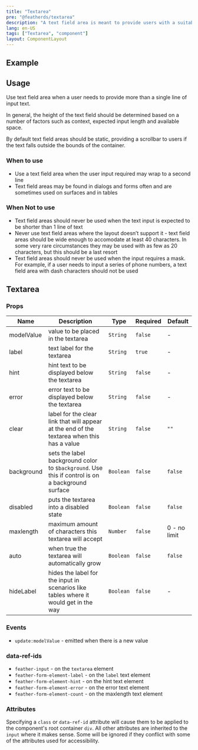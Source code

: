 ```yaml
---
title: "Textarea"
pre: "@featherds/textarea"
description: "A text field area is meant to provide users with a suitable field size to accomodate more than a single line of text."
lang: en-US
tags: ["Textarea", "component"]
layout: ComponentLayout
---
```


## Example

<Textarea-Examples />

## Usage

Use text field area when a user needs to provide more than a single line of input text.

In general, the height of the text field should be determined based on a number of factors such as context, expected input length and available space.

By default text field areas should be static, providing a scrollbar to users if the text falls outside the bounds of the container.

### When to use

- Use a text field area when the user input required may wrap to a second line
- Text field areas may be found in dialogs and forms often and are sometimes used on surfaces and in tables

### When Not to use

- Text field areas should never be used when the text input is expected to be shorter than 1 line of text
- Never use text field areas where the layout doesn’t support it - text field areas should be wide enough to accomodate at least 40 characters. In some very rare circumstances they may be used with as few as 20 characters, but this should be a last resort
- Text field areas should never be used when the input requires a mask. For example, if a user needs to input a series of phone numbers, a text field area with dash characters should not be used

## Textarea

### Props

| Name       | Description                                                                                       | Type      | Required | Default      |
| ---------- | ------------------------------------------------------------------------------------------------- | --------- | -------- | ------------ |
| modelValue | value to be placed in the textarea                                                                | `String`  | `false`  | -            |
| label      | text label for the textarea                                                                       | `String`  | `true`   | -            |
| hint       | hint text to be displayed below the textarea                                                      | `String`  | `false`  | -            |
| error      | error text to be displayed below the textarea                                                     | `String`  | `false`  | -            |
| clear      | label for the clear link that will appear at the end of the textarea when this has a value        | `String`  | `false`  | `""`         |
| background | sets the label background color to `$background`. Use this if control is on a background surface  | `Boolean` | `false`  | `false`      |
| disabled   | puts the textarea into a disabled state                                                           | `Boolean` | `false`  | `false`      |
| maxlength  | maximum amount of characters this textarea will accept                                            | `Number`  | `false`  | 0 - no limit |
| auto       | when true the textarea will automatically grow                                                    | `Boolean` | `false`  | `false`      |
| hideLabel  | hides the label for the input in scenarios like tables where it would get in the way              | `Boolean` | `false`  | -            |

### Events

- `update:modelValue` - emitted when there is a new value

### data-ref-ids

- `feather-input` - on the `textarea` element
- `feather-form-element-label` - on the `label` text element
- `feather-form-element-hint` - on the hint text element
- `feather-form-element-error` - on the error text element
- `feather-form-element-count` - on the maxlength text element

### Attributes

Specifying a `class` or `data-ref-id` attribute will cause them to be applied to the component's root container `div`. All other attributes are inherited to the `input` where it makes sense. Some will be ignored if they conflict with some of the attributes used for accessibility.
